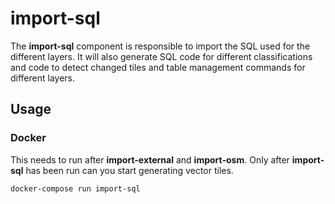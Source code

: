 # import-sql

The **import-sql** component is responsible to import the SQL used for the different layers. It will also generate SQL code for different classifications and code to detect changed tiles and table management commands for different layers. 

## Usage

### Docker

This needs to run after **import-external** and **import-osm**. Only after **import-sql** has been run can you start generating vector tiles.

```
docker-compose run import-sql
```

